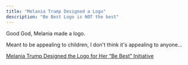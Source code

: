 ```yaml
---
title: "Melania Trump Designed a Logo"
description: "Be Best Logo is NOT the best"
---
```


Good God, Melania made a logo.

Meant to be appealing to children, I don't think it's appealing to anyone...


<a href="https://hyperallergic.com/441833/melania-trump-designed-the-logo-for-her-be-best-initiative/">Melania Trump Designed the Logo for Her “Be Best” Initiative</a>

